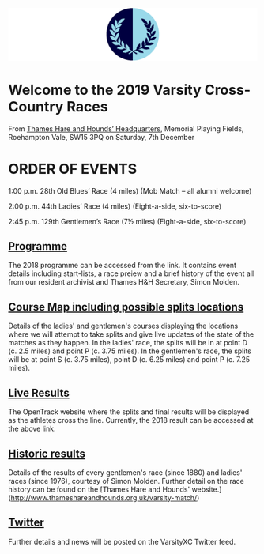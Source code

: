 ![VM Logo](VMLogo-Banner-20Nov18.png)

# Welcome to the 2019 Varsity Cross-Country Races

From [Thames Hare and Hounds’ Headquarters](https://www.google.co.uk/maps/place/Richard+Evans+Memorial+Playing+Fields,+Roehampton+Vale,+Wimbledon,+London+SW15+3PQ/@51.436469,-0.2617758,2165m/data=!3m1!1e3!4m5!3m4!1s0x48760ec95afaa43f:0xfc203bb538bd992a!8m2!3d51.436469!4d-0.2530211),
Memorial Playing Fields, Roehampton Vale, SW15 3PQ
on Saturday, 7th December


# ORDER OF EVENTS

1:00 p.m. 28th Old Blues’ Race (4 miles)
(Mob Match – all alumni welcome)

2:00 p.m. 44th Ladies’ Race (4 miles)
(Eight-a-side, six-to-score)

2:45 p.m. 129th Gentlemen’s Race (7½ miles)
(Eight-a-side, six-to-score)

## [Programme](/2018-VMProgramme-01Dec18.pdf)

The 2018 programme can be accessed from the link. It contains event details including start-lists, a race preiew and a brief history of the event all from our resident archivist and Thames H&H Secretary, Simon Molden.

## [Course Map including possible splits locations](/VMCourse-SplitsLocations-20Nov18.png)

Details of the ladies' and gentlemen's courses displaying the locations where we will attempt to take splits and give live updates of the state of the matches as they happen. In the ladies' race, the splits will be in at point D (c. 2.5 miles) and point P (c. 3.75 miles). In the gentlemen's race, the splits will be at point S (c. 3.75 miles), point D (c. 6.25 miles) and point P (c. 7.25 miles).

## [Live Results](https://data.opentrack.run/x/2018/GBR/varsityxc/)

The OpenTrack website where the splits and final results will be displayed as the athletes cross the line. Currently, the 2018 result can be accessed at the above link.

## [Historic results](/VarsityXC-HistoricResults.pdf)

Details of the results of every gentlemen's race (since 1880) and ladies' races (since 1976), courtesy of Simon Molden. Further detail on the race history can be found on the [Thames Hare and Hounds' website.] (http://www.thameshareandhounds.org.uk/varsity-match/)

## [Twitter](https://twitter.com/oxfcamxc?lang=en)

Further details and news will be posted on the VarsityXC Twitter feed.



